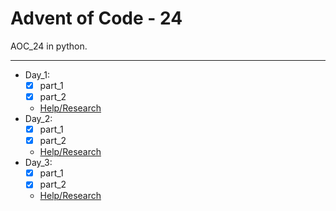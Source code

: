 # Advent of Code - 24
AOC_24 in python.

---

- Day_1:
  - [x] part_1
  - [x] part_2
  - [Help/Research](https://chatgpt.com/share/674d629e-bb40-8004-a886-09694e595e5d)
- Day_2:
  - [x] part_1
  - [x] part_2
  - [Help/Research](https://chatgpt.com/share/674d9f98-30b0-8004-ad96-9ce3bbbf1de4)
- Day_3:
  - [x] part_1
  - [x] part_2
  - [Help/Research](https://chatgpt.com/share/674ee832-6c94-8004-ab64-141471964805)
